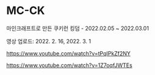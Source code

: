 # MC-CK
마인크래프트로 만든 쿠키런 킹덤 - 2022.02.05  ~  2022.03.01

영상 업로드: 2022. 2. 16, 2022. 3. 1

https://www.youtube.com/watch?v=tPqIPkZf2NY

https://www.youtube.com/watch?v=1Z7oqfJWTEs
